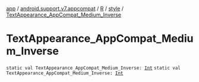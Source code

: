 [app](../../../index.md) / [android.support.v7.appcompat](../../index.md) / [R](../index.md) / [style](index.md) / [TextAppearance_AppCompat_Medium_Inverse](.)

# TextAppearance_AppCompat_Medium_Inverse

`static val TextAppearance_AppCompat_Medium_Inverse: `[`Int`](https://kotlinlang.org/api/latest/jvm/stdlib/kotlin/-int/index.html)
`static val TextAppearance_AppCompat_Medium_Inverse: `[`Int`](https://kotlinlang.org/api/latest/jvm/stdlib/kotlin/-int/index.html)